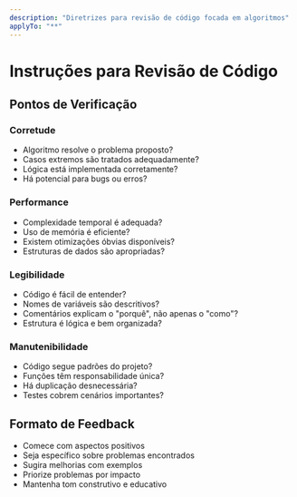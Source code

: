 ```yaml
---
description: "Diretrizes para revisão de código focada em algoritmos"
applyTo: "**"
---
```


# Instruções para Revisão de Código

## Pontos de Verificação

### Corretude
- Algoritmo resolve o problema proposto?
- Casos extremos são tratados adequadamente?
- Lógica está implementada corretamente?
- Há potencial para bugs ou erros?

### Performance
- Complexidade temporal é adequada?
- Uso de memória é eficiente?
- Existem otimizações óbvias disponíveis?
- Estruturas de dados são apropriadas?

### Legibilidade
- Código é fácil de entender?
- Nomes de variáveis são descritivos?
- Comentários explicam o "porquê", não apenas o "como"?
- Estrutura é lógica e bem organizada?

### Manutenibilidade
- Código segue padrões do projeto?
- Funções têm responsabilidade única?
- Há duplicação desnecessária?
- Testes cobrem cenários importantes?

## Formato de Feedback

- Comece com aspectos positivos
- Seja específico sobre problemas encontrados
- Sugira melhorias com exemplos
- Priorize problemas por impacto
- Mantenha tom construtivo e educativo

